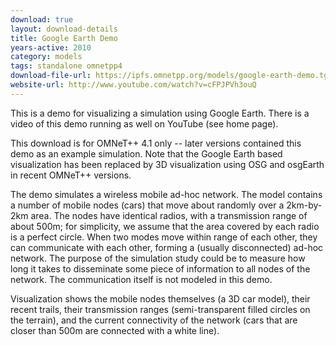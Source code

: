 ```yaml
---
download: true
layout: download-details
title: Google Earth Demo
years-active: 2010
category: models
tags: standalone omnetpp4
download-file-url: https://ipfs.omnetpp.org/models/google-earth-demo.tgz
website-url: http://www.youtube.com/watch?v=cFPJPVh3ouQ
---
```


This is a demo for visualizing a simulation using Google Earth. There is a video
of this demo running as well on YouTube (see home page).

This download is for OMNeT++ 4.1 only -- later versions contained this demo
as an example simulation. Note that the Google Earth based visualization has been
replaced by 3D visualization using OSG and osgEarth in recent OMNeT++ versions.

The demo simulates a wireless mobile ad-hoc network. The model contains a number
of mobile nodes (cars) that move about randomly over a 2km-by-2km area. The
nodes have identical radios, with a transmission range of about 500m; for
simplicity, we assume that the area covered by each radio is a perfect circle.
When two modes move within range of each other, they can communicate with each
other, forming a (usually disconnected) ad-hoc network. The purpose of the
simulation study could be to measure how long it takes to disseminate some piece
of information to all nodes of the network. The communication itself is not
modeled in this demo.

Visualization shows the mobile nodes themselves (a 3D car model), their recent
trails, their transmission ranges (semi-transparent filled circles on the
terrain), and the current connectivity of the network (cars that are closer than
500m are connected with a white line).

